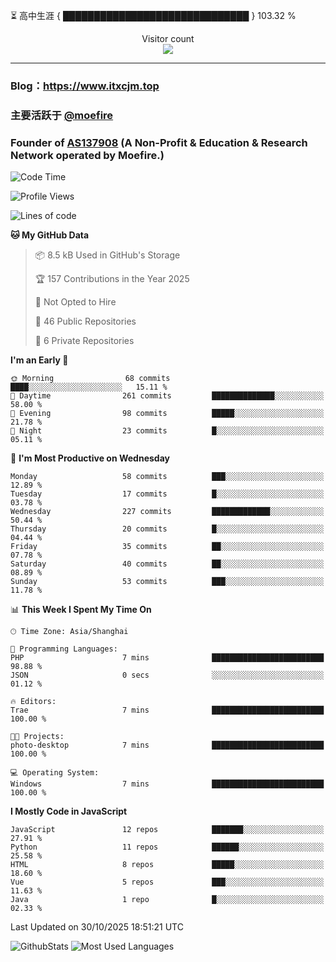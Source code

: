 ⏳ 高中生涯 { ██████████████████████████████ } 103.32 %
<p align="center"> 
  Visitor count<br>
  <img src="https://profile-counter.glitch.me/itxcjm/count.svg" />
</p>

---
### Blog：https://www.itxcjm.top
### 主要活跃于 [@moefire](https://github.com/moefire)
### Founder of [AS137908](https://moefire.net) (A Non-Profit & Education & Research Network operated by Moefire.)
<!--START_SECTION:waka-->
![Code Time](http://img.shields.io/badge/Code%20Time-167%20hrs%2036%20mins-blue)

![Profile Views](http://img.shields.io/badge/Profile%20Views-31-blue)

![Lines of code](https://img.shields.io/badge/From%20Hello%20World%20I%27ve%20Written-865.6%20thousand%20lines%20of%20code-blue)

**🐱 My GitHub Data** 

> 📦 8.5 kB Used in GitHub's Storage 
 > 
> 🏆 157 Contributions in the Year 2025
 > 
> 🚫 Not Opted to Hire
 > 
> 📜 46 Public Repositories 
 > 
> 🔑 6 Private Repositories 
 > 
**I'm an Early 🐤** 

```text
🌞 Morning                68 commits          ████░░░░░░░░░░░░░░░░░░░░░   15.11 % 
🌆 Daytime                261 commits         ██████████████░░░░░░░░░░░   58.00 % 
🌃 Evening                98 commits          █████░░░░░░░░░░░░░░░░░░░░   21.78 % 
🌙 Night                  23 commits          █░░░░░░░░░░░░░░░░░░░░░░░░   05.11 % 
```
📅 **I'm Most Productive on Wednesday** 

```text
Monday                   58 commits          ███░░░░░░░░░░░░░░░░░░░░░░   12.89 % 
Tuesday                  17 commits          █░░░░░░░░░░░░░░░░░░░░░░░░   03.78 % 
Wednesday                227 commits         █████████████░░░░░░░░░░░░   50.44 % 
Thursday                 20 commits          █░░░░░░░░░░░░░░░░░░░░░░░░   04.44 % 
Friday                   35 commits          ██░░░░░░░░░░░░░░░░░░░░░░░   07.78 % 
Saturday                 40 commits          ██░░░░░░░░░░░░░░░░░░░░░░░   08.89 % 
Sunday                   53 commits          ███░░░░░░░░░░░░░░░░░░░░░░   11.78 % 
```


📊 **This Week I Spent My Time On** 

```text
🕑︎ Time Zone: Asia/Shanghai

💬 Programming Languages: 
PHP                      7 mins              █████████████████████████   98.88 % 
JSON                     0 secs              ░░░░░░░░░░░░░░░░░░░░░░░░░   01.12 % 

🔥 Editors: 
Trae                     7 mins              █████████████████████████   100.00 % 

🐱‍💻 Projects: 
photo-desktop            7 mins              █████████████████████████   100.00 % 

💻 Operating System: 
Windows                  7 mins              █████████████████████████   100.00 % 
```

**I Mostly Code in JavaScript** 

```text
JavaScript               12 repos            ███████░░░░░░░░░░░░░░░░░░   27.91 % 
Python                   11 repos            ██████░░░░░░░░░░░░░░░░░░░   25.58 % 
HTML                     8 repos             █████░░░░░░░░░░░░░░░░░░░░   18.60 % 
Vue                      5 repos             ███░░░░░░░░░░░░░░░░░░░░░░   11.63 % 
Java                     1 repo              █░░░░░░░░░░░░░░░░░░░░░░░░   02.33 % 
```




 Last Updated on 30/10/2025 18:51:21 UTC
<!--END_SECTION:waka-->
![GithubStats](https://github-readme-stats-blue-three.vercel.app/api?username=itxcjm&show_icons=true&theme=light&layout=compact&locale=cn&include_all_commits=true&count_private=true&role=OWNER,ORGANIZATION_MEMBER,COLLABORATOR)
![Most Used Languages](https://github-readme-stats-blue-three.vercel.app/api/top-langs/?username=itxcjm&theme=light&layout=compact&count_private=true&role=OWNER,ORGANIZATION_MEMBER,COLLABORATOR)
